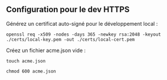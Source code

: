 ## Configuration pour le dev HTTPS

Générez un certificat auto-signé pour le développement local :

`openssl req -x509 -nodes -days 365 -newkey rsa:2048 -keyout ./certs/local-key.pem -out ./certs/local-cert.pem`

Créez un fichier acme.json vide :

`touch acme.json`

`chmod 600 acme.json`